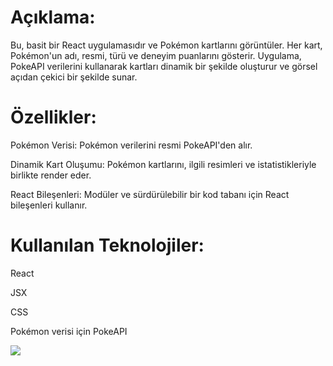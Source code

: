 # Açıklama:

Bu, basit bir React uygulamasıdır ve Pokémon kartlarını görüntüler. Her kart, Pokémon'un adı, resmi, türü ve deneyim puanlarını gösterir. Uygulama, PokeAPI verilerini kullanarak kartları dinamik bir şekilde oluşturur ve görsel açıdan çekici bir şekilde sunar.

# Özellikler:

Pokémon Verisi: Pokémon verilerini resmi PokeAPI'den alır.

Dinamik Kart Oluşumu: Pokémon kartlarını, ilgili resimleri ve istatistikleriyle birlikte render eder.

React Bileşenleri: Modüler ve sürdürülebilir bir kod tabanı için React bileşenleri kullanır.

# Kullanılan Teknolojiler:

React

JSX

CSS

Pokémon verisi için PokeAPI

![](ekran.gif)
